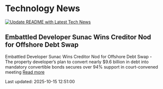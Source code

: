 # Technology News

[![Update README with Latest Tech News](https://github.com/tcdtist/daily-tech-digest/actions/workflows/main.yml/badge.svg)](https://github.com/tcdtist/daily-tech-digest/actions/workflows/main.yml)

## Embattled Developer Sunac Wins Creditor Nod for Offshore Debt Swap
Embattled Developer Sunac Wins Creditor Nod for Offshore Debt Swap - The property developer’s plan to convert nearly $9.6 billion in debt into mandatory convertible bonds secures over 94% support in court-convened meeting
[Read more](https://www.caixinglobal.com/2025-10-15/embattled-developer-sunac-wins-creditor-nod-for-offshore-debt-swap-102372024.html)



Last updated: 2025-10-15 12:51:00